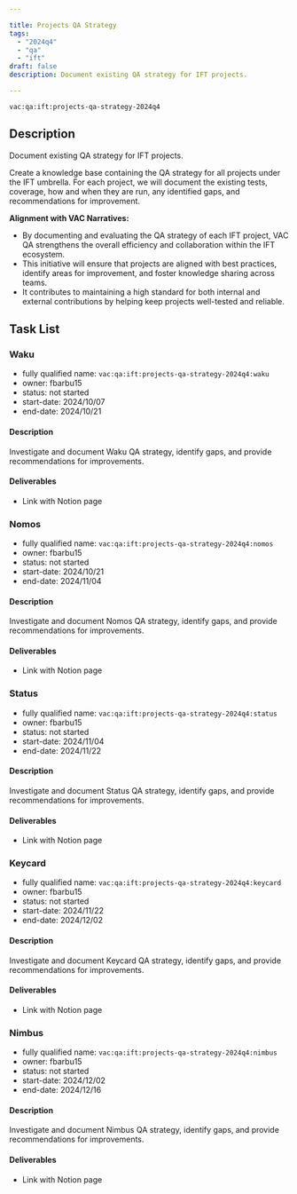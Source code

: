 ```yaml
---

title: Projects QA Strategy  
tags:
  - "2024q4"
  - "qa"
  - "ift"  
draft: false  
description: Document existing QA strategy for IFT projects.

---
```


`vac:qa:ift:projects-qa-strategy-2024q4`

## Description
Document existing QA strategy for IFT projects.

Create a knowledge base containing the QA strategy for all projects under the IFT umbrella.
For each project, we will document the existing tests, coverage, how and when they are run,
any identified gaps, and recommendations for improvement.

**Alignment with VAC Narratives:**
- By documenting and evaluating the QA strategy of each IFT project,
  VAC QA strengthens the overall efficiency and collaboration within the IFT ecosystem.
- This initiative will ensure that projects are aligned with best practices,
  identify areas for improvement, and foster knowledge sharing across teams.
- It contributes to maintaining a high standard for both internal and external contributions
  by helping keep projects well-tested and reliable.

## Task List

### Waku

* fully qualified name: `vac:qa:ift:projects-qa-strategy-2024q4:waku`
* owner: fbarbu15
* status: not started
* start-date: 2024/10/07
* end-date: 2024/10/21

#### Description
Investigate and document Waku QA strategy,
identify gaps, and provide recommendations for improvements.

#### Deliverables
* Link with Notion page

### Nomos

* fully qualified name: `vac:qa:ift:projects-qa-strategy-2024q4:nomos`
* owner: fbarbu15
* status: not started
* start-date: 2024/10/21
* end-date: 2024/11/04

#### Description
Investigate and document Nomos QA strategy,
identify gaps, and provide recommendations for improvements.

#### Deliverables
* Link with Notion page

### Status

* fully qualified name: `vac:qa:ift:projects-qa-strategy-2024q4:status`
* owner: fbarbu15
* status: not started
* start-date: 2024/11/04
* end-date: 2024/11/22

#### Description
Investigate and document Status QA strategy,
identify gaps, and provide recommendations for improvements.

#### Deliverables
* Link with Notion page

### Keycard

* fully qualified name: `vac:qa:ift:projects-qa-strategy-2024q4:keycard`
* owner: fbarbu15
* status: not started
* start-date: 2024/11/22
* end-date: 2024/12/02

#### Description
Investigate and document Keycard QA strategy,
identify gaps, and provide recommendations for improvements.

#### Deliverables
* Link with Notion page

### Nimbus

* fully qualified name: `vac:qa:ift:projects-qa-strategy-2024q4:nimbus`
* owner: fbarbu15
* status: not started
* start-date: 2024/12/02
* end-date: 2024/12/16

#### Description
Investigate and document Nimbus QA strategy,
identify gaps, and provide recommendations for improvements.

#### Deliverables
* Link with Notion page

